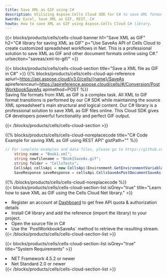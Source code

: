 ```yaml
---
title: Save XML as GIF using C# 
description: Utilizing Aspose.Cells Cloud SDK for C# to save XML format file as GIF format file. 
kwords: Excel, Save XML as GIF, REST, C#
howto: How to save XML as GIF using Aspose.Cells Cloud C# library.
---
```



{{< blocks/products/cells/cells-cloud-banner h1="Save XML as GIF" h2="C# library for saving XML as GIF" p="Use SaveAs API of Cells Cloud to create customized spreadsheet workflows in Net. This is a professional solution to save XML as GIF and other document formats online using C#." urlsection="saveas/xml-to-gif/" >}}

{{< blocks/products/cells/cells-cloud-section  title="Save a XML file as GIF in C#" >}}
{{% blocks/products/cells/cells-cloud-api-reference  apiurl=https://api.aspose.cloud/v3.0/cells/{name}/SaveAs  apireferenceurl=https://apireference.aspose.cloud/cells/#/Conversion/PostWorkbookSaveAs  apimethod=POST %}}
<br/>
Saving file formats from XML as GIF is a complex task. All XML to GIF format transitions is performed by our C# SDK while maintaining the source XML spreadsheet's main structural and logical content. Our C# library is a professional solution to save XML as GIF files online. This Cloud SDK gives C# developers powerful functionality and perfect GIF output.

{{< /blocks/products/cells/cells-cloud-section >}}

{{% blocks/products/cells/cells-cloud-noreplacecode title="C# Code Example for saving XML as GIF using REST API" gistPath="" %}}
  
```cs
// For complete examples and data files, please go to https://github.com/aspose-cells-cloud/aspose-cells-cloud-dotnet/
    string name = "Book1.xml";
    string newfilename = "Book1SaveAs.gif";
    string folder = "CellsTests";
    CellsApi cellsApi = new CellsApi(Environment.GetEnvironmentVariable("ProductClientId"), Environment.GetEnvironmentVariable("ProductClientSecret"));
    SaveResponse saveResponse = cellsApi.CellsSaveAsPostDocumentSaveAs(name, null, newfilename, null,null,folder);
```
  
{{% /blocks/products/cells/cells-cloud-noreplacecode  %}}
<br/>
{{< blocks/products/cells/cells-cloud-section-list isGrey="true"  title="Learn how to save XML as GIF using the Cells Cloud Net library." >}}
<li>Register an account at <a href="https://dashboard.aspose.cloud/">Dashboard</a> to get free API quota & authorization details</li>
<li>Install C# library and add the reference (import the library) to your project.</li>
<li>Open the source file in C#</li>
<li>Use the `PostWorkbookSaveAs` method to retrieve the resulting stream.</li>
{{< /blocks/products/cells/cells-cloud-section-list >}}

{{< blocks/products/cells/cells-cloud-section-list isGrey="true"  title="System Requirements" >}}
<li>NET Framework 4.5.2 or newer</li>
<li>Net Standard 2.0 or newer</li>
{{< /blocks/products/cells/cells-cloud-section-list >}}
